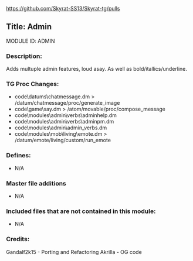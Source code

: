 https://github.com/Skyrat-SS13/Skyrat-tg/pulls

## Title: Admin

MODULE ID: ADMIN

### Description:

Adds multuple admin features, loud asay. As well as bold/itallics/underline.

### TG Proc Changes:

- code\datums\chatmessage.dm > /datum/chatmessage/proc/generate_image
- code\game\say.dm > /atom/movable/proc/compose_message
- code\modules\admin\verbs\adminhelp.dm
- code\modules\admin\verbs\adminpm.dm
- code\modules\admin\admin_verbs.dm
- code\modules\mob\living\emote.dm > /datum/emote/living/custom/run_emote

### Defines:

- N/A

### Master file additions

- N/A

### Included files that are not contained in this module:

- N/A

### Credits:
Gandalf2k15 - Porting and Refactoring
Akrilla - OG code
